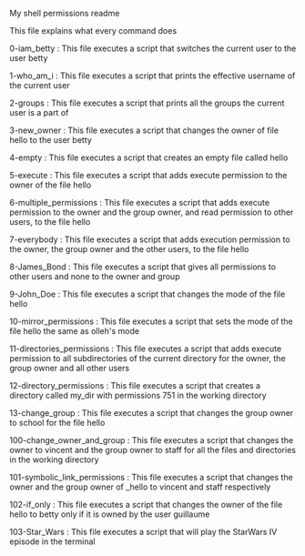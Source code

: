 My shell permissions readme

This file explains what every command does

0-iam_betty :
This file executes a script that switches the current user to the user betty

1-who_am_i :
This file executes a script that prints the effective username of the current user

2-groups :
This file executes a script that prints all the groups the current user is a part of

3-new_owner :
This file executes a script that changes the owner of file hello to the user betty

4-empty :
This file executes a script that creates an empty file called hello

5-execute :
This file executes a script that adds execute permission to the owner of the file hello

6-multiple_permissions :
This file executes  a script that adds execute permission to the owner and the group owner, and read permission to other users, to the file hello

7-everybody :
This file executes a script that adds execution permission to the owner, the group owner and the other users, to the file hello

8-James_Bond :
This file executes a script that gives all permissions to other users and none to the owner and group

9-John_Doe :
This file executes a script that changes the mode of the file hello

10-mirror_permissions :
This file executes a script that sets the mode of the file hello the same as olleh's mode

11-directories_permissions :
This file executes a script that adds execute permission to all subdirectories of the current directory for the owner, the group owner and all other users

12-directory_permissions :
This file executes a script that creates a directory called my_dir with permissions 751 in the working directory

13-change_group :
This file executes a script that changes the group owner to school for the file hello

100-change_owner_and_group :
This file executes a script that changes the owner to vincent and the group owner to staff for all the files and directories in the working directory

101-symbolic_link_permissions :
This file executes  a script that changes the owner and the group owner of _hello to vincent and staff respectively

102-if_only :
This file executes a script that changes the owner of the file hello to betty only if it is owned by the user guillaume

103-Star_Wars :
This file executes  a script that will play the StarWars IV episode in the terminal